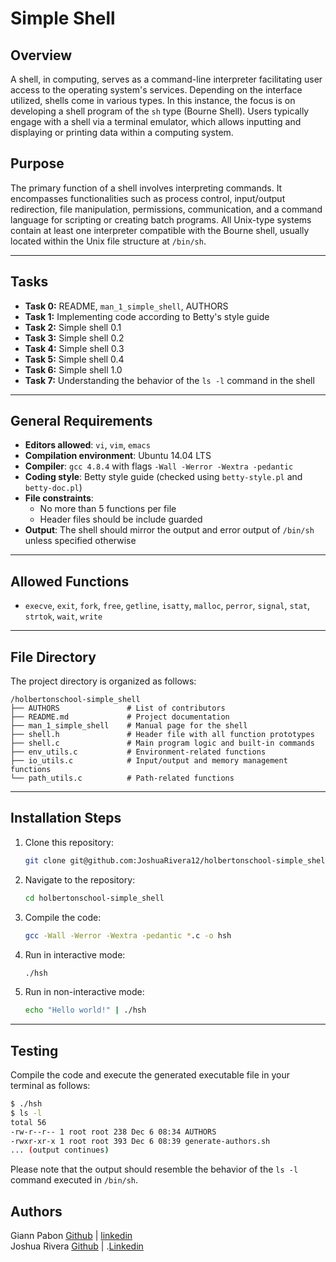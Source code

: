 # Simple Shell

## Overview

A shell, in computing, serves as a command-line interpreter facilitating user access to the operating system's services. Depending on the interface utilized, shells come in various types. In this instance, the focus is on developing a shell program of the `sh` type (Bourne Shell). Users typically engage with a shell via a terminal emulator, which allows inputting and displaying or printing data within a computing system.

## Purpose

The primary function of a shell involves interpreting commands. It encompasses functionalities such as process control, input/output redirection, file manipulation, permissions, communication, and a command language for scripting or creating batch programs. All Unix-type systems contain at least one interpreter compatible with the Bourne shell, usually located within the Unix file structure at `/bin/sh`.

---

## Tasks

- **Task 0:** README, `man_1_simple_shell`, AUTHORS
- **Task 1:** Implementing code according to Betty's style guide
- **Task 2:** Simple shell 0.1
- **Task 3:** Simple shell 0.2
- **Task 4:** Simple shell 0.3
- **Task 5:** Simple shell 0.4
- **Task 6:** Simple shell 1.0
- **Task 7:** Understanding the behavior of the `ls -l` command in the shell

---

## General Requirements

- **Editors allowed**: `vi`, `vim`, `emacs`
- **Compilation environment**: Ubuntu 14.04 LTS
- **Compiler**: `gcc 4.8.4` with flags `-Wall -Werror -Wextra -pedantic`
- **Coding style**: Betty style guide (checked using `betty-style.pl` and `betty-doc.pl`)
- **File constraints**:
  - No more than 5 functions per file
  - Header files should be include guarded
- **Output**: The shell should mirror the output and error output of `/bin/sh` unless specified otherwise

---

## Allowed Functions

- `execve`, `exit`, `fork`, `free`, `getline`, `isatty`, `malloc`, `perror`, `signal`, `stat`, `strtok`, `wait`, `write`

---

## File Directory

The project directory is organized as follows:

```
/holbertonschool-simple_shell
├── AUTHORS               # List of contributors
├── README.md             # Project documentation
├── man_1_simple_shell    # Manual page for the shell
├── shell.h               # Header file with all function prototypes
├── shell.c               # Main program logic and built-in commands
├── env_utils.c           # Environment-related functions
├── io_utils.c            # Input/output and memory management functions
└── path_utils.c          # Path-related functions
```

---

## Installation Steps

1. Clone this repository:
   ```bash
   git clone git@github.com:JoshuaRivera12/holbertonschool-simple_shell.git
   ```
2. Navigate to the repository:
   ```bash
   cd holbertonschool-simple_shell
   ```
3. Compile the code:
   ```bash
   gcc -Wall -Werror -Wextra -pedantic *.c -o hsh
   ```
4. Run in interactive mode:
   ```bash
   ./hsh
   ```
5. Run in non-interactive mode:
   ```bash
   echo "Hello world!" | ./hsh
   ```

---

## Testing

Compile the code and execute the generated executable file in your terminal as follows:

```bash
$ ./hsh
$ ls -l
total 56
-rw-r--r-- 1 root root 238 Dec 6 08:34 AUTHORS
-rwxr-xr-x 1 root root 393 Dec 6 08:39 generate-authors.sh
... (output continues)
```

Please note that the output should resemble the behavior of the `ls -l` command executed in `/bin/sh`.

## Authors
Giann Pabon [Github](https://github.com/GiannPabon) | [linkedin](https://www.linkedin.com/in/giannpabon/) <br />
Joshua Rivera [Github](https://github.com/JoshuaRivera12) | .[Linkedin](https:www.linkedin.com/in/joshuarivera/) <br />

